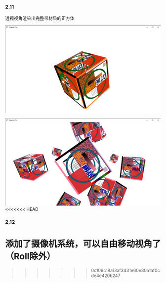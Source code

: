 ### 2.11

透视视角渲染出完整带材质的正方体

![](https://github.com/HummaWhite/GL-Try/blob/master/%E7%BA%B9%E7%90%86/md-pics/OpenGL-Try%202020_2_11%2022_13_18.png)

![](https://github.com/HummaWhite/GL-Try/blob/master/%E7%BA%B9%E7%90%86/md-pics/OpenGL-Try%202020_2_11%2022_34_24.png)
<<<<<<< HEAD

### 2.12

添加了摄像机系统，可以自由移动视角了（Roll除外）
=======
>>>>>>> 0c109c18a13af3431e60e30a1af0cde4e420b247
